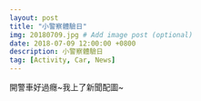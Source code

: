 ```yaml
---
layout: post
title: "小警察體驗日"
img: 20180709.jpg # Add image post (optional)
date: 2018-07-09 12:00:00 +0800
description: 小警察體驗日
tag: [Activity, Car, News]
---
```

開警車好過癮~我上了新聞配圖~